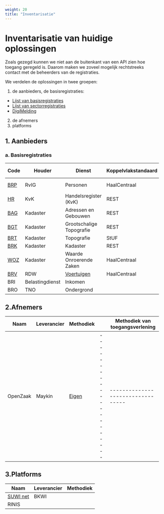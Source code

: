 ```yaml
---
weight: 20
title: "Inventarisatie"
---
```


# Inventarisatie van huidige oplossingen

Zoals gezegd kunnen we niet aan de buitenkant van een API zien hoe toegang geregeld is. Daarom maken we zoveel
mogelijk rechtstreeks contact met de beheerders van de registraties. 

We verdelen de oplossingen in twee groepen:
1. de aanbieders, de basisregistraties:
  - [Lijst van basisregistraties](https://www.digitaleoverheid.nl/overzicht-van-alle-onderwerpen/stelsel-van-basisregistraties/10-basisregistraties/)
  - [Lijst van sectorregistraties](https://www.digitaleoverheid.nl/overzicht-van-alle-onderwerpen/stelsel-van-basisregistraties/sectorregistraties/)
  - [DigiMelding](https://www.logius.nl/domeinen/gegevensuitwisseling/digimelding)
2. de afnemers
3. platforms


## 1. Aanbieders
### a. Basisregistraties

| Code       | Houder          | Dienst                                                                                                   | Koppelvlakstandaard | Methodiek van toegangsverlening |
|-|---|------|---------------------|---------------------------------|
| [BRP](https://www.rvig.nl/basisregistratie-personen) | RvIG            | Personen                                                                                                 | HaalCentraal        | Eigen model en expressietaal    |
| [HR](https://www.kvk.nl/producten-bestellen/kvk-api/) | KvK             | Handelsregister (KvK)                                                                                    | REST                | Open, alleen betaling           |
| [BAG](https://github.com/lvbag/BAG-API/tree/master) | Kadaster        | Adressen en Gebouwen                                                                                     | REST                | Open                            |
| [BGT](https://www.kadaster.nl/zakelijk/registraties/basisregistraties/bgt) | Kadaster        | Grootschalige Topografie                                                                                 | REST                | Open                            |
| [BRT](https://www.kadaster.nl/zakelijk/registraties/basisregistraties/brt) | Kadaster        | Topografie                                                                                               | StUF                | Open                            |
| [BRK](https://www.kadaster.nl/zakelijk/registraties/basisregistraties/brk) | Kadaster        | Kadaster                                                                                                 | REST                | Open                            |
| [WOZ](https://www.kadaster.nl/zakelijk/producten/adressen-en-gebouwen/woz-api-bevragen) | Kadaster        | Waarde Onroerende Zaken                                                                                  | HaalCentraal        | Open                            |
| [BRV](https://www.rdw.nl) | RDW             | [Voertuigen](https://www.rdw.nl/over-rdw/dienstverlening/betaald-toegang-tot-ongevoelige-kentekengegevens) | HaalCentraal        |                                 |
| BRI    | Belastingdienst | Inkomen                                                                                                  |                     |                                 |
| BRO    | TNO             | Ondergrond                                                                                           |                     |                                 |

## 2.Afnemers

| Naam     | Leverancier | Methodiek |  | Methodiek van toegangsverlening |
|----------|-------------|----------|---------------------|---------------------------------|   
| OpenZaak | Maykin      | [Eigen](https://github.com/open-zaak/open-zaak/blob/d9c14e1257d6ec6751b218b18cdd9eae4b8f9b63/docs/manual/general.rst#api-autorisaties)    |---------------------|---------------------------------|   

## 3.Platforms

| Naam                                  | Leverancier | Methodiek |
|---------------------------------------|-------------|--------|
| [SUWI net](https://bkwi.nl/producten) | BKWI        | |   
| RINIS                                 |             | |

